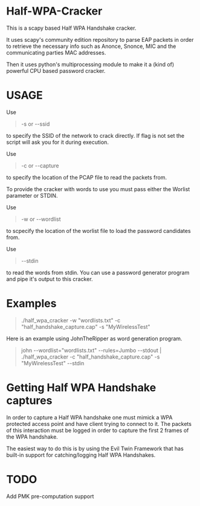# Half-WPA-Cracker
This is a scapy based Half WPA Handshake cracker.

It uses scapy's community edition repository to parse EAP packets in order to retrieve the necessary info such as Anonce, Snonce, MIC and the communicating parties MAC addresses.

Then it uses python's multiprocessing module to make it a (kind of) powerful CPU based password cracker.


# USAGE

Use 
> -s or --ssid

to specify the SSID of the network to crack directly. If flag is not set the script will ask you for it during execution.

Use 
> -c or --capture 

to specify the location of the PCAP file to read the packets from.

To provide the cracker with words to use you must pass either the Worlist parameter or STDIN.

Use 
> -w or --wordlist 

to scpecify the location of the worlist file to load the password candidates from.

Use 
> --stdin 

to read the words from stdin. You can use a password generator program and pipe it's output to this cracker.


# Examples

> ./half_wpa_cracker -w "wordlists.txt" -c "half_handshake_capture.cap" -s "MyWirelessTest"

Here is an example using JohnTheRipper as word generation program.

> john --wordlist="wordlists.txt" --rules=Jumbo --stdout | ./half_wpa_cracker -c "half_handshake_capture.cap" -s "MyWirelessTest" --stdin

# Getting Half WPA Handshake captures

In order to capture a Half WPA handshake one must mimick a WPA protected access point and have client trying to connect to it.
The packets of this interaction must be logged in order to capture the first 2 frames of the WPA handshake.

The easiest way to do this is by using the Evil Twin Framework that has built-in support for catching/logging Half WPA Handshakes.

# TODO
Add PMK pre-computation support